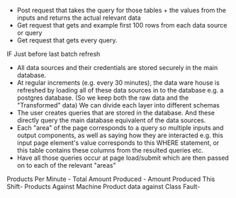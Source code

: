 - Post request that takes the query for those tables + the values from the inputs and returns the actual relevant data
- Get request that gets and example first 100 rows from each data source or query
- Get request that gets every query.

IF Just before last batch refresh

- All data sources and their credentials are stored securely in the main database.
- At regular increments (e.g. every 30 minutes), the data ware house is refreshed by loading all of these data sources in to the database e.g. a postgres database. (So we keep both the raw data and the "Transformed" data)
  We can divide each layer into different schemas
- The user creates queries that are stored in the database. And these directly query the main database equivalent of the data sources.
- Each "area" of the page corresponds to a query so multiple inputs and output components, as well as saying how they are interacted e.g. this input page element's value corresponds to this WHERE statement, or this table contains these columns from the resulted queries etc.
- Have all those queries occur at page load/submit which are then passed on to each of the relevant "areas"


Products Per Minute - 
Total Amount Produced - 
Amount Produced This Shift-
Products Against Machine
Product data against Class Fault-